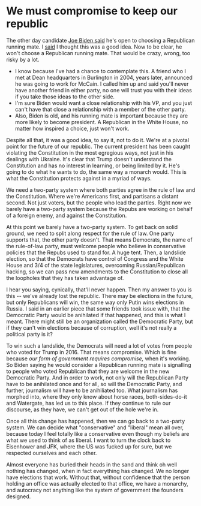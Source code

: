 # We must compromise to keep our republic
The other day candidate <a href="https://www.cnn.com/2019/12/30/politics/joe-biden-running-mate-republican/index.html">Joe Biden said</a> he's open to choosing a Republican running mate. I <a href="https://twitter.com/davewiner/status/1211775820546621441">said</a> I thought this was a good idea. Now to be clear, he won't choose a Republican running mate. That would be crazy, wrong, too risky by a lot. 
* I know because I've had a chance to contemplate this. A friend who I met at Dean headquarters in Burlington in 2004, years later, announced he was going to work for McCain. I called him up and said you'll never have another friend in either party, no one will trust you with their ideas if you take those ideas to the other side. 
* I'm sure Biden would want a close relationship with his VP, and you just can't have that close a relationship with a member of the other party. 
* Also, Biden is old, and his running mate is important because they are more likely to become president. A Republican in the White House, no matter how inspired a choice, just won't work. 

Despite all that, it was a good idea, to say it, not to do it. We're at a pivotal point for the future of our republic. The current president has been caught violating the Constitution in the most egregious ways, not just in his dealings with Ukraine. It's clear that Trump doesn't understand the Constitution and has no interest in learning, or being limited by it. He's going to do what he wants to do, the same way a monarch would. This is what the Constitution protects against in a myriad of ways. 

We need a two-party system where both parties agree in the rule of law and the Constitution. Where we're Americans first, and partisans a distant second. Not just voters, but the people who lead the parties. Right now we barely have a two-party system because the Repubs are working on behalf of a foreign enemy, and against the Constitution.  

At this point we barely have a two-party system. To get back on solid ground, we need to split along respect for the rule of law. One party supports that, the other party doesn't. That means Democrats, the name of the rule-of-law party, must welcome people who believe in conservative policies that the Repubs used to stand for. A huge tent. Then, a landslide election, so that the Democrats have control of Congress and the White House and 3/4 of the state legislatures, overcoming Russian/Republican hacking, so we can pass new amendments to the Constitution to close all the loopholes that they has taken advantage of. 

I hear you saying, cynically, that'll never happen. Then my answer to you is this -- we've already lost the republic. There may be elections in the future, but only Republicans will win, the same way only Putin wins elections in Russia. I said in an earlier piece that some friends took issue with, that the Democratic Party would be anihilated if that happened, and this is what I meant. There might still be an organization called the Democratic Party, but if they can't win elections because of corruption, well it's not really a political party is it?

To win such a landslide, the Democrats will need a lot of votes from people who voted for Trump in 2016. That means compromise. Which is fine because <i>our form of government requires compromise, </i>when it's working. So Biden saying he would consider a Republican running mate is signalling to people who voted Republican that they are welcome in the new Democratic Party. And in order to work, not only will the Republican Party have to be anihilated once and for all, so will the Democratic Party, and further, journalism will have to be anihiliated too. What journalism has morphed into, where they only know about horse races, both-sides-do-it and Watergate, has led us to this place. If they continue to rule our discourse, as they have, we can't get out of the hole we're in.

Once all this change has happened, then we can go back to a two-party system. We can decide what "conservative" and "liberal" mean all over, because today I feel totally like a conservative even though my beliefs are what we used to think of as liberal. I want to turn the clock back to Eisenhower and JFK, where the US was fucked up for sure, but we respected ourselves and each other. 

Almost everyone has buried their heads in the sand and think oh well nothing has changed, when in fact everything has changed. We no longer have elections that work. Without that, without confidence that the person holding an office was actually elected to that office, we have a monarchy, and autocracy not anything like the system of government the founders designed. 

